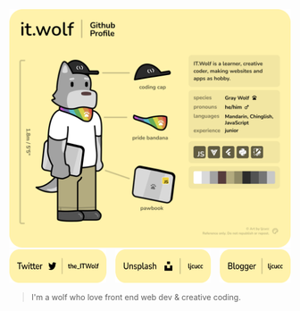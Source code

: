 <img src="assets/intro.webp"/>

<div style="display: flex; flex-direction: row; gap: 16px;">
  <a href="https://twitter.com/the_ITWolf"> <img height="60px" src="assets/twitter.png"/> </a>
  <a href="https://unsplash.com/@ljcucc"> <img height="60px" src="assets/unsplash.png"/> </a>
  <a href="https://ljcucc.blogspot.com"> <img height="60px" src="assets/blogger.png"/> </a>
</div>

> I'm a wolf who love front end web dev & creative coding.

<!--
Easter eggs:

### State of me

[![ljcucc's GitHub stats](https://github-readme-stats.vercel.app/api?username=ljcucc)](https://github.com/anuraghazra/github-readme-stats)

[![Top Langs](https://github-readme-stats.vercel.app/api/top-langs/?username=ljcucc&layout=compact)](https://github.com/anuraghazra/github-readme-stats)

**ljcucc/ljcucc** is a ✨ _special_ ✨ repository because its `README.md` (this file) appears on your GitHub profile.

Here are some ideas to get you started:

- 🔭 I’m currently working on ...
- 🌱 I’m currently learning ...
- 👯 I’m looking to collaborate on ...
- 🤔 I’m looking for help with ...
- 💬 Ask me about ...
- 📫 How to reach me: ...
- 😄 Pronouns: ...
- ⚡ Fun fact: ...
-->

